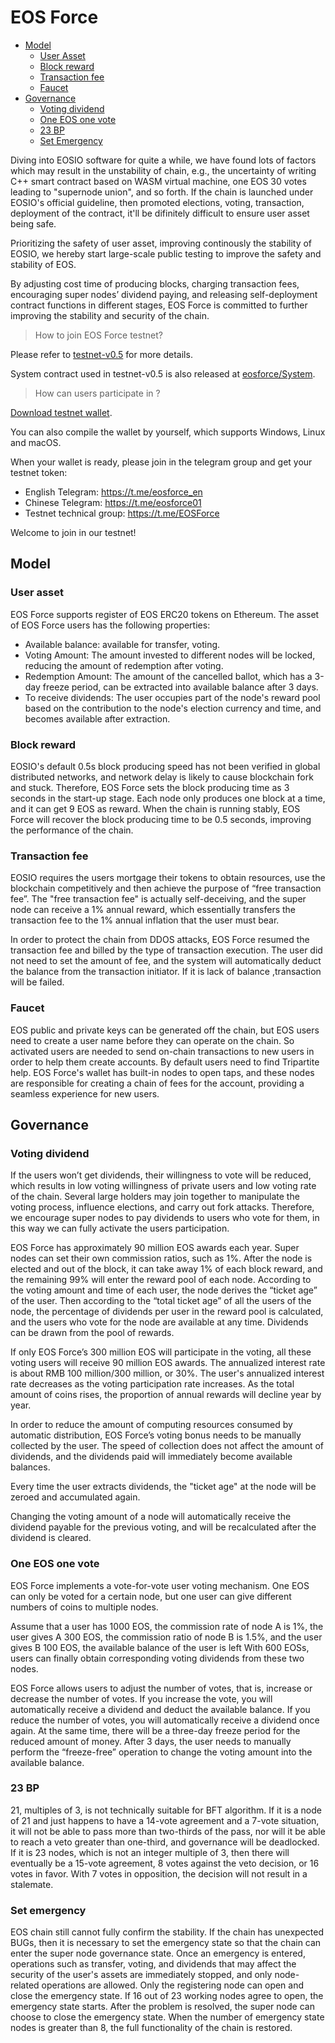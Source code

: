 # EOS Force


<!-- vim-markdown-toc GFM -->

* [Model](#model)
    * [User Asset](#user-asset)
    * [Block reward](#block-reward)
    * [Transaction fee](#transaction-fee)
    * [Faucet](#faucet)
* [Governance](#governance)
    * [Voting dividend](#voting-dividend)
    * [One EOS one vote](#one-eos-one-vote)
    * [23 BP](#23-bp)
    * [Set Emergency](#set-emergency)

<!-- vim-markdown-toc -->

Diving into EOSIO software for quite a while, we have found lots of factors which may result in the unstability of chain, e.g., the uncertainty of writing C++ smart contract based on WASM virtual machine, one EOS 30 votes leading to "supernode union", and so forth. If the chain is launched under EOSIO's official guideline, then promoted elections, voting, transaction, deployment of the contract, it'll be difinitely difficult to ensure user asset being safe.

Prioritizing the safety of user asset, improving continously the stability of EOSIO, we hereby start large-scale public testing to improve the safety and stability of EOS.

By adjusting cost time of producing blocks, charging transaction fees, encouraging super nodes’ dividend paying, and releasing self-deployment contract functions in different stages, EOS Force is committed to further improving the stability and security of the chain.

> How to join EOS Force testnet?

Please refer to [testnet-v0.5](https://github.com/eosforce/testnet-v0.5) for more details.

System contract used in testnet-v0.5 is also released at [eosforce/System](https://github.com/eosforce/System).

> How can users participate in ?

[Download testnet wallet](https://github.com/eosforce/wallet-desktop/releases).

You can also compile the wallet by yourself, which supports Windows, Linux and macOS.

When your wallet is ready, please join in the telegram group and get your testnet token:

- English Telegram: https://t.me/eosforce_en
- Chinese Telegram: https://t.me/eosforce01
- Testnet technical group: https://t.me/EOSForce

Welcome to join in our testnet!

## Model

### User asset

EOS Force supports register of EOS ERC20 tokens on Ethereum. The asset of EOS Force users has the following properties:

- Available balance: available for transfer, voting.
- Voting Amount: The amount invested to different nodes will be locked, reducing the amount of redemption after voting.
- Redemption Amount: The amount of the cancelled ballot, which has a 3-day freeze period, can be extracted into available balance after 3 days.
- To receive dividends: The user occupies part of the node's reward pool based on the contribution to the node's election currency and time, and becomes available after extraction.

### Block reward

EOSIO's default 0.5s block producing speed has not been verified in global distributed networks, and network delay is likely to cause blockchain fork and stuck. Therefore, EOS Force sets the block producing time as 3 seconds in the start-up stage. Each node only produces one block at a time, and it can get 9 EOS as reward. When the chain is running stably, EOS Force will recover the block producing time to be 0.5 seconds, improving the performance of the chain.

### Transaction fee

EOSIO requires the users mortgage their tokens to obtain resources, use the blockchain competitively and then achieve the purpose of “free transaction fee”. The "free transaction fee" is actually self-deceiving, and the super node can receive a 1% annual reward, which essentially transfers the transaction fee to the 1% annual inflation that the user must bear.

In order to protect the chain from DDOS attacks, EOS Force resumed the transaction fee and billed by the type of transaction execution. The user did not need to set the amount of fee, and the system will automatically deduct the balance from the transaction initiator. If it is lack of balance ,transaction will be failed.

### Faucet

EOS public and private keys can be generated off the chain, but EOS users need to create a user name before they can operate on the chain. So activated users are needed to send on-chain transactions to new users in order to help them create accounts. By default users need to find Tripartite help. EOS Force's wallet has built-in nodes to open taps, and these nodes are responsible for creating a chain of fees for the account, providing a seamless experience for new users.

## Governance

### Voting dividend

If the users won’t get dividends, their willingness to vote will be reduced, which results in low voting willingness of private users and low voting rate of the chain. Several large holders may join together to manipulate the voting process, influence elections, and carry out fork attacks. Therefore, we encourage super nodes to pay dividends to users who vote for them, in this way we can fully activate the users participation.

EOS Force has approximately 90 million EOS awards each year. Super nodes can set their own commission ratios, such as 1%. After the node is elected and out of the block, it can take away 1% of each block reward, and the remaining 99% will enter the reward pool of each node. According to the voting amount and time of each user, the node derives the “ticket age” of the user. Then according to the “total ticket age” of all the users of the node, the percentage of dividends per user in the reward pool is calculated, and the users who vote for the node are available at any time. Dividends can be drawn from the pool of rewards.

If only EOS Force’s 300 million EOS will participate in the voting, all these voting users will receive 90 million EOS awards. The annualized interest rate is about RMB 100 million/300 million, or 30%. The user's annualized interest rate decreases as the voting participation rate increases. As the total amount of coins rises, the proportion of annual rewards will decline year by year.

In order to reduce the amount of computing resources consumed by automatic distribution, EOS Force’s voting bonus needs to be manually collected by the user. The speed of collection does not affect the amount of dividends, and the dividends paid will immediately become available balances.

Every time the user extracts dividends, the "ticket age" at the node will be zeroed and accumulated again.

Changing the voting amount of a node will automatically receive the dividend payable for the previous voting, and will be recalculated after the dividend is cleared.

### One EOS one vote

EOS Force implements a vote-for-vote user voting mechanism. One EOS can only be voted for a certain node, but one user can give different numbers of coins to multiple nodes.

Assume that a user has 1000 EOS, the commission rate of node A is 1%, the user gives A 300 EOS, the commission ratio of node B is 1.5%, and the user gives B 100 EOS, the available balance of the user is left With 600 EOSs, users can finally obtain corresponding voting dividends from these two nodes.

EOS Force allows users to adjust the number of votes, that is, increase or decrease the number of votes. If you increase the vote, you will automatically receive a dividend and deduct the available balance. If you reduce the number of votes, you will automatically receive a dividend once again. At the same time, there will be a three-day freeze period for the reduced amount of money. After 3 days, the user needs to manually perform the “freeze-free” operation to change the voting amount into the available balance.

### 23 BP

21, multiples of 3, is not technically suitable for BFT algorithm. If it is a node of 21 and just happens to have a 14-vote agreement and a 7-vote situation, it will not be able to pass more than two-thirds of the pass, nor will it be able to reach a veto greater than one-third, and governance will be deadlocked. If it is 23 nodes, which is not an integer multiple of 3, then there will eventually be a 15-vote agreement, 8 votes against the veto decision, or 16 votes in favor. With 7 votes in opposition, the decision will not result in a stalemate.

### Set emergency

EOS chain still cannot fully confirm the stability. If the chain has unexpected BUGs, then it is necessary to set the emergency state so that the chain can enter the super node governance state. Once an emergency is entered, operations such as transfer, voting, and dividends that may affect the security of the user's assets are immediately stopped, and only node-related operations are allowed. Only the registering node can open and close the emergency state. If 16 out of 23 working nodes agree to open, the emergency state starts. After the problem is resolved, the super node can choose to close the emergency state. When the number of emergency state nodes is greater than 8, the full functionality of the chain is restored.
